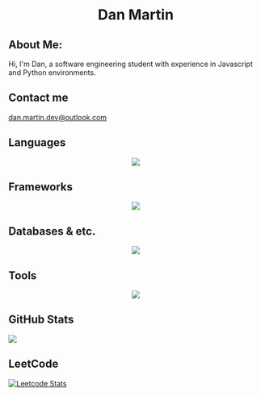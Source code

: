 <div align="center">
   <h1>Dan Martin </h1>
</div>

## About Me:
Hi, I'm Dan, a software engineering student with experience in Javascript and Python environments.

## Contact me

dan.martin.dev@outlook.com


## **Languages**
<p align="center">
  <a href="https://skillicons.dev">
    <img src="https://skillicons.dev/icons?i=python,javascript,html,bash,c#&theme=dark" />
  </a>
</p>

## **Frameworks**
<p align="center">
  <a href="https://skillicons.dev">
    <img src="https://skillicons.dev/icons?i=flask,fastapi,django,nodejs,react,next&theme=dark" />
  </a>
</p>

## **Databases & etc.**
<p align="center">
  <a href="https://skillicons.dev">
    <img src="https://skillicons.dev/icons?i=postgres,mysql,sqlite,redis,mongodb,graphql&theme=dark" />
  </a>
</p>

## **Tools**
<p align="center">
  <a href="https://skillicons.dev">
    <img src="https://skillicons.dev/icons?i=docker,aws,git,linux,css,sass,tailwind&theme=dark" />
  </a>
</p>

## GitHub Stats
![](https://github-readme-stats.vercel.app/api/top-langs/?username=Dan-Martin-dev&theme=dark&hide_border=false&include_all_commits=true&count_private=true&layout=compact)

## LeetCode
[![Leetcode Stats](https://leetcard.jacoblin.cool/DMVA-PY?theme=nord&extension=activity)](https://leetcode.com/DMVA-PY)

